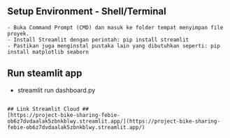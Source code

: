 ## Setup Environment - Shell/Terminal
````
- Buka Command Prompt (CMD) dan masuk ke folder tempat menyimpan file proyek.
- Install Streamlit dengan perintah: pip install streamlit
- Pastikan juga menginstal pustaka lain yang dibutuhkan seperti: pip install matplotlib seaborn
````

## Run steamlit app
- streamlit run dashboard.py
````

## Link Streamlit Cloud ## 
[https://project-bike-sharing-febie-ob6z7dvdaalak5zbnkblwy.streamlit.app/](https://project-bike-sharing-febie-ob6z7dvdaalak5zbnkblwy.streamlit.app/)
